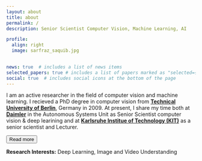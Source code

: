 ```yaml
---
layout: about
title: about
permalink: /
description: Senior Scientist Computer Vision, Machine Learning, AI

profile:
  align: right
  image: sarfraz_saquib.jpg
  

news: true  # includes a list of news items
selected_papers: true # includes a list of papers marked as "selected={true}"
social: true  # includes social icons at the bottom of the page
---
```

<style>
#more {display: none;}
</style>

<p>I am an active researcher in the field of computer vision and machine learning. I recieved a PhD degree in computer vision from  <a href="https://www.tu.berlin/en/" target="_blank"><b>Technical University of Berlin</b></a>, Germany in 2009. At present, I share my time both at <a href="https://www.daimler-tss.com/en/" target="_blank"><b>Daimler</b></a> in the Autonomous Systems Unit as Senior Scientist computer vision & deep learining and at <a href="https://cvhci.anthropomatik.kit.edu/" target="_blank"><b>Karlsruhe Institue of Technology (KIT)</b></a> as a senior scientist and Lecturer<span id="dots">.</span><span id="more"> At Daimler, my responsibilities include setting/innovate the strategic computer vision related projects for ADAS and smart factory. At the CV-HCI lab KIT, I am the team lead for the work in the direction of perception of people for HCI & surveillance related applications and also member of several related funded projects. Before moving to KIT I served as an assistant professor (From 2009 till 2012) at the Electrical Engineering department of <a href="https://lahore.comsats.edu.pk/About_CIIT.aspx" target="_blank"><b>COMSATS Institute of Technology</b></a> in Lahore, Pakistan. There I founded and directed the Computer Vision Research Group.</span></p>
<button onclick="myFunction()" id="myBtn">Read more</button>

<b>Research Interests:</b> Deep Learning, Image and Video Understanding

<script>
function myFunction() {
  var dots = document.getElementById("dots");
  var moreText = document.getElementById("more");
  var btnText = document.getElementById("myBtn");

  if (dots.style.display === "none") {
    dots.style.display = "inline";
    btnText.innerHTML = "Read more"; 
    moreText.style.display = "none";
  } else {
    dots.style.display = "none";
    btnText.innerHTML = "Read less"; 
    moreText.style.display = "inline";
  }
}
</script>

